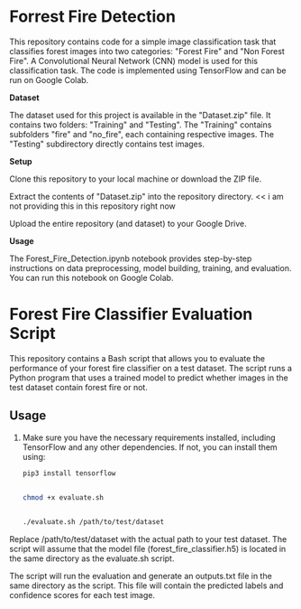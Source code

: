 # Forrest Fire Detection
This repository contains code for a simple image classification task that classifies forest images into two categories: "Forest Fire" and "Non Forest Fire". A Convolutional Neural Network (CNN) model is used for this classification task. The code is implemented using TensorFlow and can be run on Google Colab.

**Dataset**

The dataset used for this project is available in the "Dataset.zip" file. It contains two folders: "Training" and "Testing". The "Training"  contains subfolders "fire" and "no_fire", each containing respective images. The "Testing" subdirectory directly contains test images.

**Setup**

Clone this repository to your local machine or download the ZIP file.

Extract the contents of "Dataset.zip" into the repository directory. << i am not providing this in this repository right now

Upload the entire repository (and dataset) to your Google Drive.

**Usage**

The Forest_Fire_Detection.ipynb notebook provides step-by-step instructions on data preprocessing, model building, training, and evaluation. You can run this notebook on Google Colab.


# Forest Fire Classifier Evaluation Script

This repository contains a Bash script that allows you to evaluate the performance of your forest fire classifier on a test dataset. The script runs a Python program that uses a trained model to predict whether images in the test dataset contain forest fire or not.

## Usage

1. Make sure you have the necessary requirements installed, including TensorFlow and any other dependencies. If not, you can install them using:

   ```bash
   pip3 install tensorflow


   chmod +x evaluate.sh
 
   
   ./evaluate.sh /path/to/test/dataset


Replace /path/to/test/dataset with the actual path to your test dataset. The script will assume that the model file (forest_fire_classifier.h5) is located in the same directory as the evaluate.sh script.

The script will run the evaluation and generate an outputs.txt file in the same directory as the script. This file will contain the predicted labels and confidence scores for each test image.
